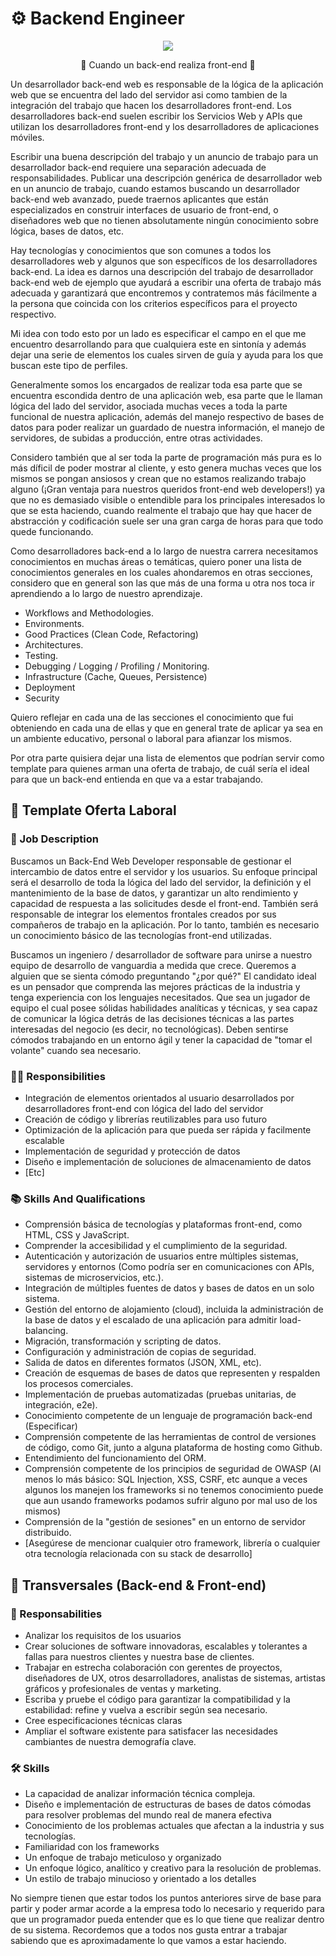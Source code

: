 # ⚙️ Backend Engineer

<p align="center">
  <img src="https://user-images.githubusercontent.com/22304957/126021051-7dcc6b26-f059-40c8-b2ae-70f5d293168e.png" />
  <p align="center">🥵 Cuando un back-end realiza front-end 🥵</p>
</p>

Un desarrollador back-end web es responsable de la lógica de la aplicación web que se encuentra del lado del servidor asi como tambien de la integración del trabajo que hacen los desarrolladores front-end. Los desarrolladores back-end suelen escribir los Servicios Web y APIs que utilizan los desarrolladores front-end y los desarrolladores de aplicaciones móviles.

Escribir una buena descripción del trabajo y un anuncio de trabajo para un desarrollador back-end requiere una separación adecuada de responsabilidades. Publicar una descripción genérica de desarrollador web en un anuncio de trabajo, cuando estamos buscando un desarrollador back-end web avanzado, puede traernos aplicantes que están especializados en construir interfaces de usuario de front-end, o diseñadores web que no tienen absolutamente ningún conocimiento sobre lógica, bases de datos, etc.

Hay tecnologías y conocimientos que son comunes a todos los desarrolladores web y algunos que son específicos de los desarrolladores back-end. La idea es darnos una descripción del trabajo de desarrollador back-end web de ejemplo que ayudará a escribir una oferta de trabajo más adecuada y garantizará que encontremos y contratemos más fácilmente a la persona que coincida con los criterios específicos para el proyecto respectivo.

Mi idea con todo esto por un lado es especificar el campo en el que me encuentro desarrollando para que cualquiera este en sintonía y además dejar una serie de elementos los cuales sirven de guía y ayuda para los que buscan este tipo de perfiles.

Generalmente somos los encargados de realizar toda esa parte que se encuentra escondida dentro de una aplicación web, esa parte que le llaman lógica del lado del servidor, asociada muchas veces a toda la parte funcional de nuestra aplicación, además del manejo respectivo de bases de datos para poder realizar un guardado de nuestra información, el manejo de servidores, de subidas a producción, entre otras actividades.

Considero también que al ser toda la parte de programación más pura es lo más díficil de poder mostrar al cliente, y esto genera muchas veces que los mismos se pongan ansiosos y crean que no estamos realizando trabajo alguno (¡Gran ventaja para nuestros queridos front-end web developers!) ya que no es demasiado visible o entendible para los principales interesados lo que se esta haciendo, cuando realmente el trabajo que hay que hacer de abstracción y codificación suele ser una gran carga de horas para que todo quede funcionando.

Como desarrolladores back-end a lo largo de nuestra carrera necesitamos conocimientos en muchas áreas o temáticas, quiero poner una lista de conocimientos generales en los cuales ahondaremos en otras secciones, considero que en general son las que más de una forma u otra nos toca ir aprendiendo a lo largo de nuestro aprendizaje.

- Workflows and Methodologies.
- Environments.
- Good Practices (Clean Code, Refactoring)
- Architectures.
- Testing.
- Debugging / Logging / Profiling / Monitoring.
- Infrastructure (Cache, Queues, Persistence)
- Deployment
- Security

Quiero reflejar en cada una de las secciones el conocimiento que fui obteniendo en cada una de ellas y que en general trate de aplicar ya sea en un ambiente educativo, personal o laboral para afianzar los mismos.

Por otra parte quisiera dejar una lista de elementos que podrían servir como template para quienes arman una oferta de trabajo, de cuál sería el ideal para que un back-end entienda en que va a estar trabajando.

## 💼 Template Oferta Laboral

### 🧾 Job Description

Buscamos un Back-End Web Developer responsable de gestionar el intercambio de datos entre el servidor y los usuarios. Su enfoque principal será el desarrollo de toda la lógica del lado del servidor, la definición y el mantenimiento de la base de datos, y garantizar un alto rendimiento y capacidad de respuesta a las solicitudes desde el front-end. También será responsable de integrar los elementos frontales creados por sus compañeros de trabajo en la aplicación. Por lo tanto, también es necesario un conocimiento básico de las tecnologías front-end utilizadas.

Buscamos un ingeniero / desarrollador de software para unirse a nuestro equipo de desarrollo de vanguardia a medida que crece. Queremos a alguien que se sienta cómodo preguntando "¿por qué?" El candidato ideal es un pensador que comprenda las mejores prácticas de la industria y tenga experiencia con los lenguajes necesitados. Que sea un jugador de equipo el cual posee sólidas habilidades analíticas y técnicas, y sea capaz de comunicar la lógica detrás de las decisiones técnicas a las partes interesadas del negocio (es decir, no tecnológicas). Deben sentirse cómodos trabajando en un entorno ágil y tener la capacidad de "tomar el volante" cuando sea necesario.

### 👩‍👧 Responsibilities

- Integración de elementos orientados al usuario desarrollados por desarrolladores front-end con lógica del lado del servidor
- Creación de código y librerías reutilizables para uso futuro
- Optimización de la aplicación para que pueda ser rápida y facilmente escalable
- Implementación de seguridad y protección de datos
- Diseño e implementación de soluciones de almacenamiento de datos
- [Etc]

### 📚 Skills And Qualifications

- Comprensión básica de tecnologías y plataformas front-end, como HTML, CSS y JavaScript.
- Comprender la accesibilidad y el cumplimiento de la seguridad.
- Autenticación y autorización de usuarios entre múltiples sistemas, servidores y entornos (Como podría ser en comunicaciones con APIs, sistemas de microservicios, etc.).
- Integración de múltiples fuentes de datos y bases de datos en un solo sistema.
- Gestión del entorno de alojamiento (cloud), incluida la administración de la base de datos y el escalado de una aplicación para admitir load-balancing.
- Migración, transformación y scripting de datos.
- Configuración y administración de copias de seguridad.
- Salida de datos en diferentes formatos (JSON, XML, etc).
- Creación de esquemas de bases de datos que representen y respalden los procesos comerciales.
- Implementación de pruebas automatizadas (pruebas unitarias, de integración, e2e).
- Conocimiento competente de un lenguaje de programación back-end (Especificar)
- Comprensión competente de las herramientas de control de versiones de código, como Git, junto a alguna plataforma de hosting como Github.
- Entendimiento del funcionamiento del ORM.
- Comprensión competente de los principios de seguridad de OWASP (Al menos lo más básico: SQL Injection, XSS, CSRF, etc aunque a veces algunos los manejen los frameworks si no tenemos conocimiento puede que aun usando frameworks podamos sufrir alguno por mal uso de los mismos)
- Comprensión de la "gestión de sesiones" en un entorno de servidor distribuido.
- [Asegúrese de mencionar cualquier otro framework, librería o cualquier otra tecnología relacionada con su stack de desarrollo]

## 🔎 Transversales (Back-end & Front-end)

### 🔑 Responsabilities

- Analizar los requisitos de los usuarios
- Crear soluciones de software innovadoras, escalables y tolerantes a fallas para nuestros clientes y nuestra base de clientes.
- Trabajar en estrecha colaboración con gerentes de proyectos, diseñadores de UX, otros desarrolladores, analistas de sistemas, artistas gráficos y profesionales de ventas y marketing.
- Escriba y pruebe el código para garantizar la compatibilidad y la estabilidad: refine y vuelva a escribir según sea necesario.
- Cree especificaciones técnicas claras
- Ampliar el software existente para satisfacer las necesidades cambiantes de nuestra demografía clave.

### 🛠 Skills

- La capacidad de analizar información técnica compleja.
- Diseño e implementación de estructuras de bases de datos cómodas para resolver problemas del mundo real de manera efectiva
- Conocimiento de los problemas actuales que afectan a la industria y sus tecnologías.
- Familiaridad con los frameworks
- Un enfoque de trabajo meticuloso y organizado
- Un enfoque lógico, analítico y creativo para la resolución de problemas.
- Un estilo de trabajo minucioso y orientado a los detalles

No siempre tienen que estar todos los puntos anteriores sirve de base para partir y poder armar acorde a la empresa todo lo necesario y requerido para que un programador pueda entender que es lo que tiene que realizar dentro de su sistema. Recordemos que a todos nos gusta entrar a trabajar sabiendo que es aproximadamente lo que vamos a estar haciendo. 
